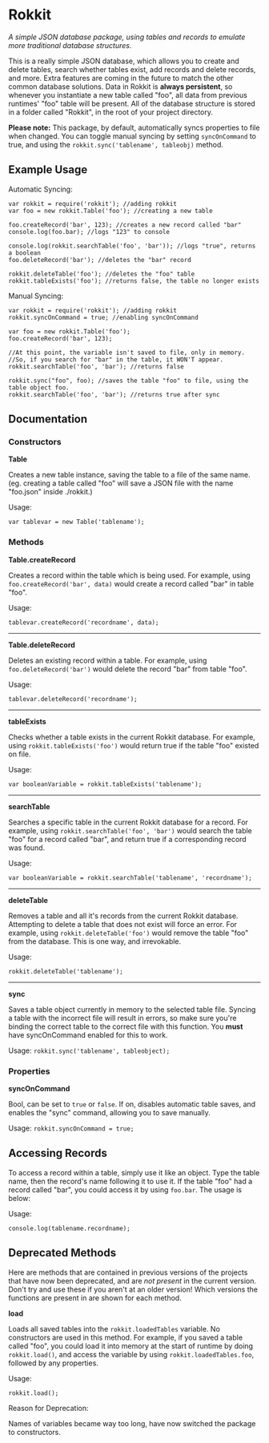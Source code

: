 # Rokkit
*A simple JSON database package, using tables and records to emulate more traditional database structures.*

This is a really simple JSON database, which allows you to create and delete tables, search whether tables exist, add records and delete records, and more. Extra features are coming in the future to match the other common database solutions. Data in Rokkit is **always persistent**, so whenever you instantiate a new table called "foo", all data from previous runtimes' "foo" table will be present. All of the database structure is stored in a folder called "Rokkit", in the root of your project directory.

**Please note:** This package, by default, automatically syncs properties to file when changed. You can toggle manual syncing by setting `syncOnCommand` to true, and using the `rokkit.sync('tablename', tableobj)` method.

## Example Usage
Automatic Syncing:

```
var rokkit = require('rokkit'); //adding rokkit
var foo = new rokkit.Table('foo'); //creating a new table

foo.createRecord('bar', 123); //creates a new record called "bar"
console.log(foo.bar); //logs "123" to console

console.log(rokkit.searchTable('foo', 'bar')); //logs "true", returns a boolean
foo.deleteRecord('bar'); //deletes the "bar" record

rokkit.deleteTable('foo'); //deletes the "foo" table
rokkit.tableExists('foo'); //returns false, the table no longer exists
```

Manual Syncing:

```
var rokkit = require('rokkit'); //adding rokkit
rokkit.syncOnCommand = true; //enabling syncOnCommand

var foo = new rokkit.Table('foo');
foo.createRecord('bar', 123);

//At this point, the variable isn't saved to file, only in memory.
//So, if you search for "bar" in the table, it WON'T appear.
rokkit.searchTable('foo', 'bar'); //returns false

rokkit.sync("foo", foo); //saves the table "foo" to file, using the table object foo.
rokkit.searchTable('foo', 'bar'); //returns true after sync
```

## Documentation
### Constructors

**Table**

Creates a new table instance, saving the table to a file of the same name. (eg. creating a table called "foo" will save a JSON file with the name "foo.json" inside ./rokkit.)

Usage:

`var tablevar = new Table('tablename');`


### Methods
**Table.createRecord**

Creates a record within the table which is being used. For example, using `foo.createRecord('bar', data)` would create a record called "bar" in table "foo".

Usage:

`tablevar.createRecord('recordname', data);`

---

**Table.deleteRecord**
 
 Deletes an existing record within a table. For example, using `foo.deleteRecord('bar')` would delete the record "bar" from table "foo".

Usage:

`tablevar.deleteRecord('recordname');`

---

**tableExists**

Checks whether a table exists in the current Rokkit database. For example, using `rokkit.tableExists('foo')` would return true if the table "foo" existed on file.

Usage:

`var booleanVariable = rokkit.tableExists('tablename');`

---

**searchTable**

Searches a specific table in the current Rokkit database for a record. For example, using `rokkit.searchTable('foo', 'bar')` would search the table "foo" for a record called "bar", and return true if a corresponding record was found.

Usage:

`var booleanVariable = rokkit.searchTable('tablename', 'recordname');`

---

**deleteTable**

Removes a table and all it's records from the current Rokkit database. Attempting to delete a table that does not exist will force an error. For example, using `rokkit.deleteTable('foo')` would remove the table "foo" from the database. This is one way, and irrevokable.

Usage:

`rokkit.deleteTable('tablename');`

---

**sync**

Saves a table object currently in memory to the selected table file. Syncing a table with the incorrect file will result in errors, so make sure you're binding the correct table to the correct file with this function. You **must** have syncOnCommand enabled for this to work.

Usage:
`rokkit.sync('tablename', tableobject);`

### Properties
**syncOnCommand**

Bool, can be set to `true` or `false`. If on, disables automatic table saves, and enables the "sync" command, allowing you to save manually.

Usage:
`rokkit.syncOnCommand = true;`

## Accessing Records
To access a record within a table, simply use it like an object. Type the table name, then the record's name following it to use it. If the table "foo" had a record called "bar", you could access it by using `foo.bar`. The usage is below:

Usage:

`console.log(tablename.recordname);`

## Deprecated Methods
Here are methods that are contained in previous versions of the projects that have now been deprecated, and are *not present* in the current version. Don't try and use these if you aren't at an older version! Which versions the functions are present in are shown for each method.

**load**

Loads all saved tables into the `rokkit.loadedTables` variable. No constructors are used in this method. For example, if you saved a table called "foo", you could load it into memory at the start of runtime by doing `rokkit.load()`, and access the variable by using `rokkit.loadedTables.foo`, followed by any properties.

Usage:

`rokkit.load();`

Reason for Deprecation:

Names of variables became way too long, have now switched the package to constructors.
